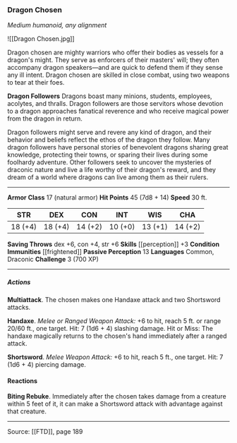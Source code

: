### Dragon Chosen
_Medium humanoid, any alignment_

![[Dragon Chosen.jpg]]

Dragon chosen are mighty warriors who offer their bodies as vessels for a dragon's might. They serve as enforcers of their masters' will; they often accompany dragon speakers—and are quick to defend them if they sense any ill intent. Dragon chosen are skilled in close combat, using two weapons to tear at their foes.


**Dragon Followers** Dragons boast many minions, students, employees, acolytes, and thralls. Dragon followers are those servitors whose devotion to a dragon approaches fanatical reverence and who receive magical power from the dragon in return.

Dragon followers might serve and revere any kind of dragon, and their behavior and beliefs reflect the ethos of the dragon they follow. Many dragon followers have personal stories of benevolent dragons sharing great knowledge, protecting their towns, or sparing their lives during some foolhardy adventure. Other followers seek to uncover the mysteries of draconic nature and live a life worthy of their dragon's reward, and they dream of a world where dragons can live among them as their rulers.





---

**Armor Class** 17 (natural armor)
**Hit Points** 45 (7d8 + 14)
**Speed** 30 ft.

| STR     | DEX     | CON     | INT     | WIS     | CHA     |
|---------|---------|---------|---------|---------|---------|
| 18 (+4) | 18 (+4) | 14 (+2) | 10 (+0) | 13 (+1) | 14 (+2) |

**Saving Throws** dex +6, con +4, str +6
**Skills** [[perception]] +3
**Condition Immunities** [[frightened]]
**Passive Perception** 13
**Languages** Common, Draconic
**Challenge** 3 (700 XP)

---

##### Actions
**Multiattack**. The chosen makes one Handaxe attack and two Shortsword attacks.

**Handaxe**. _Melee or Ranged Weapon Attack:_ +6 to hit, reach 5 ft. or range 20/60 ft., one target. Hit: 7 (1d6 + 4) slashing damage. Hit or Miss: The handaxe magically returns to the chosen's hand immediately after a ranged attack.

**Shortsword**. _Melee Weapon Attack:_ +6 to hit, reach 5 ft., one target. Hit: 7 (1d6 + 4) piercing damage.

#### Reactions
**Biting Rebuke**. Immediately after the chosen takes damage from a creature within 5 feet of it, it can make a Shortsword attack with advantage against that creature.


---

Source: [[FTD]], page 189